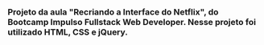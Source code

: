 
### Projeto da aula "Recriando a Interface do Netflix", do Bootcamp Impulso Fullstack Web Developer.  Nesse projeto foi utilizado HTML, CSS e jQuery.

